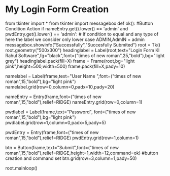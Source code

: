 # My Login Form Creation
from tkinter import *
from tkinter import  messagebox
def ok(): #Button Condition Action
    if nameEntry.get().lower() == 'admin' and pwdEntry.get().lower() == 'admin': #  If condition to equal and any type of here the label we consider only lower case ADMIN,AdmIN = admin
        messagebox.showinfo("Successfully","Succesfully Submited")
root = Tk()
root.geometry("500x300")
headinglabel = Label(root,text="Login Form Kl Rahul Software",fg="black",font=("times of new roman",25,"bold"),bg="light grey")
headinglabel.pack(fill=X)
frame = Frame(root,bg="light pink",height=500,width=500)
frame.pack(fill=X,pady=10)

namelabel = Label(frame,text="User Name  ",font=("times of new roman",15,"bold"),bg="light pink")
namelabel.grid(row=0,column=0,padx=10,pady=20)

nameEntry = Entry(frame,font=("times of new roman",15,"bold"),relief=RIDGE)
nameEntry.grid(row=0,column=1)

pwdlabel = Label(frame,text="Password", font=("times of new roman",15,"bold"),bg="light pink")
pwdlabel.grid(row=1,column=0,padx=5,pady=5)

pwdEntry = Entry(frame,font=("times of new roman",15,"bold"),relief=RIDGE)
pwdEntry.grid(row=1,column=1)

btn = Button(frame,text="Submit",font=("times of new roman",15,"bold"),relief=RIDGE,height=1,width=12,command=ok) #button creation and command set
btn.grid(row=3,column=1,pady=50)
    
root.mainloop()
